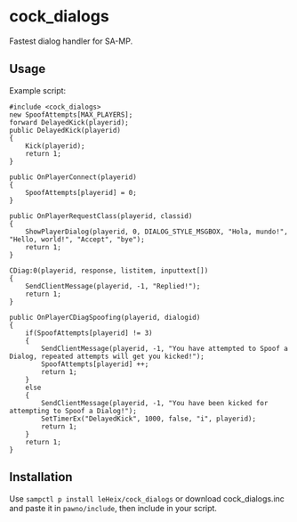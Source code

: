 # cock_dialogs
Fastest dialog handler for SA-MP.

## Usage
Example script:
```pawn
#include <cock_dialogs>
new SpoofAttempts[MAX_PLAYERS];
forward DelayedKick(playerid);
public DelayedKick(playerid)
{
    Kick(playerid);
    return 1;
}

public OnPlayerConnect(playerid)
{
	SpoofAttempts[playerid] = 0;
}

public OnPlayerRequestClass(playerid, classid)
{
	ShowPlayerDialog(playerid, 0, DIALOG_STYLE_MSGBOX, "Hola, mundo!", "Hello, world!", "Accept", "bye");
	return 1;
}

CDiag:0(playerid, response, listitem, inputtext[])
{
	SendClientMessage(playerid, -1, "Replied!");
	return 1;
}

public OnPlayerCDiagSpoofing(playerid, dialogid)
{
	if(SpoofAttempts[playerid] != 3)
	{
		SendClientMessage(playerid, -1, "You have attempted to Spoof a Dialog, repeated attempts will get you kicked!");
		SpoofAttempts[playerid] ++;
		return 1;
	}
	else
	{
		SendClientMessage(playerid, -1, "You have been kicked for attempting to Spoof a Dialog!");
		SetTimerEx("DelayedKick", 1000, false, "i", playerid);
		return 1;
	}
    return 1;
}

```
## Installation
Use `sampctl p install leHeix/cock_dialogs` or download cock_dialogs.inc and paste it in `pawno/include`, then include in your script.
